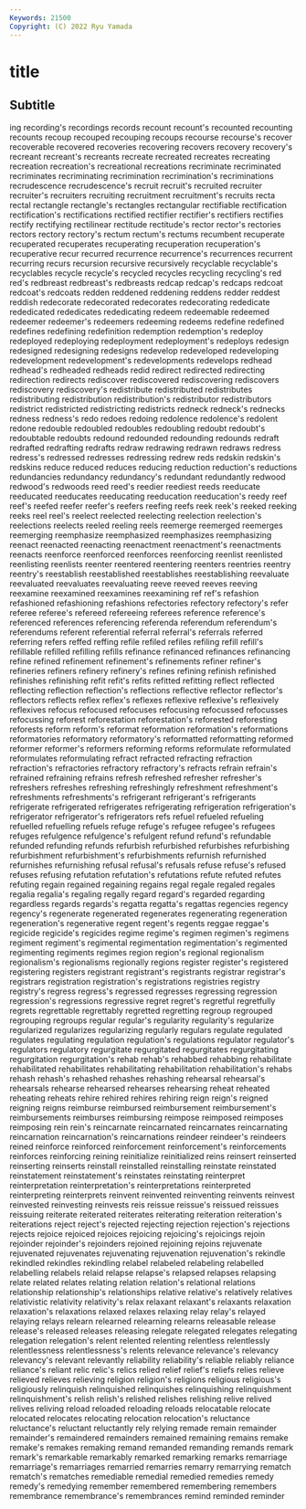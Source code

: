 ```yaml
---
Keywords: 21500
Copyright: (C) 2022 Ryu Yamada
---
```



# title

## Subtitle
ing recording's recordings records recount recount's recounted recounting
recounts recoup recouped recouping recoups recourse recourse's recover recoverable recovered
recoveries recovering recovers recovery recovery's recreant recreant's recreants recreate recreated
recreates recreating recreation recreation's recreational recreations recriminate recriminated recriminates recriminating
recrimination recrimination's recriminations recrudescence recrudescence's recruit recruit's recruited recruiter recruiter's
recruiters recruiting recruitment recruitment's recruits recta rectal rectangle rectangle's rectangles
rectangular rectifiable rectification rectification's rectifications rectified rectifier rectifier's rectifiers rectifies
rectify rectifying rectilinear rectitude rectitude's rector rector's rectories rectors rectory
rectory's rectum rectum's rectums recumbent recuperate recuperated recuperates recuperating recuperation
recuperation's recuperative recur recurred recurrence recurrence's recurrences recurrent recurring recurs
recursion recursive recursively recyclable recyclable's recyclables recycle recycle's recycled recycles
recycling recycling's red red's redbreast redbreast's redbreasts redcap redcap's redcaps
redcoat redcoat's redcoats redden reddened reddening reddens redder reddest reddish
redecorate redecorated redecorates redecorating rededicate rededicated rededicates rededicating redeem redeemable
redeemed redeemer redeemer's redeemers redeeming redeems redefine redefined redefines redefining
redefinition redemption redemption's redeploy redeployed redeploying redeployment redeployment's redeploys redesign
redesigned redesigning redesigns redevelop redeveloped redeveloping redevelopment redevelopment's redevelopments redevelops
redhead redhead's redheaded redheads redid redirect redirected redirecting redirection redirects
rediscover rediscovered rediscovering rediscovers rediscovery rediscovery's redistribute redistributed redistributes redistributing
redistribution redistribution's redistributor redistributors redistrict redistricted redistricting redistricts redneck redneck's
rednecks redness redness's redo redoes redoing redolence redolence's redolent redone
redouble redoubled redoubles redoubling redoubt redoubt's redoubtable redoubts redound redounded
redounding redounds redraft redrafted redrafting redrafts redraw redrawing redrawn redraws
redress redress's redressed redresses redressing redrew reds redskin redskin's redskins
reduce reduced reduces reducing reduction reduction's reductions redundancies redundancy redundancy's
redundant redundantly redwood redwood's redwoods reed reed's reedier reediest reeds
reeducate reeducated reeducates reeducating reeducation reeducation's reedy reef reef's reefed
reefer reefer's reefers reefing reefs reek reek's reeked reeking reeks
reel reel's reelect reelected reelecting reelection reelection's reelections reelects reeled
reeling reels reemerge reemerged reemerges reemerging reemphasize reemphasized reemphasizes reemphasizing
reenact reenacted reenacting reenactment reenactment's reenactments reenacts reenforce reenforced reenforces
reenforcing reenlist reenlisted reenlisting reenlists reenter reentered reentering reenters reentries
reentry reentry's reestablish reestablished reestablishes reestablishing reevaluate reevaluated reevaluates reevaluating
reeve reeved reeves reeving reexamine reexamined reexamines reexamining ref ref's
refashion refashioned refashioning refashions refectories refectory refectory's refer referee referee's
refereed refereeing referees reference reference's referenced references referencing referenda referendum
referendum's referendums referent referential referral referral's referrals referred referring refers
reffed reffing refile refiled refiles refiling refill refill's refillable refilled
refilling refills refinance refinanced refinances refinancing refine refined refinement refinement's
refinements refiner refiner's refineries refiners refinery refinery's refines refining refinish
refinished refinishes refinishing refit refit's refits refitted refitting reflect reflected
reflecting reflection reflection's reflections reflective reflector reflector's reflectors reflects reflex
reflex's reflexes reflexive reflexive's reflexively reflexives refocus refocused refocuses refocusing
refocussed refocusses refocussing reforest reforestation reforestation's reforested reforesting reforests reform
reform's reformat reformation reformation's reformations reformatories reformatory reformatory's reformatted reformatting
reformed reformer reformer's reformers reforming reforms reformulate reformulated reformulates reformulating
refract refracted refracting refraction refraction's refractories refractory refractory's refracts refrain
refrain's refrained refraining refrains refresh refreshed refresher refresher's refreshers refreshes
refreshing refreshingly refreshment refreshment's refreshments refreshments's refrigerant refrigerant's refrigerants refrigerate
refrigerated refrigerates refrigerating refrigeration refrigeration's refrigerator refrigerator's refrigerators refs refuel
refueled refueling refuelled refuelling refuels refuge refuge's refugee refugee's refugees
refuges refulgence refulgence's refulgent refund refund's refundable refunded refunding refunds
refurbish refurbished refurbishes refurbishing refurbishment refurbishment's refurbishments refurnish refurnished refurnishes
refurnishing refusal refusal's refusals refuse refuse's refused refuses refusing refutation
refutation's refutations refute refuted refutes refuting regain regained regaining regains
regal regale regaled regales regalia regalia's regaling regally regard regard's
regarded regarding regardless regards regards's regatta regatta's regattas regencies regency
regency's regenerate regenerated regenerates regenerating regeneration regeneration's regenerative regent regent's
regents reggae reggae's regicide regicide's regicides regime regime's regimen regimen's
regimens regiment regiment's regimental regimentation regimentation's regimented regimenting regiments regimes
region region's regional regionalism regionalism's regionalisms regionally regions register register's
registered registering registers registrant registrant's registrants registrar registrar's registrars registration
registration's registrations registries registry registry's regress regress's regressed regresses regressing
regression regression's regressions regressive regret regret's regretful regretfully regrets regrettable
regrettably regretted regretting regroup regrouped regrouping regroups regular regular's regularity
regularity's regularize regularized regularizes regularizing regularly regulars regulate regulated regulates
regulating regulation regulation's regulations regulator regulator's regulators regulatory regurgitate regurgitated
regurgitates regurgitating regurgitation regurgitation's rehab rehab's rehabbed rehabbing rehabilitate rehabilitated
rehabilitates rehabilitating rehabilitation rehabilitation's rehabs rehash rehash's rehashed rehashes rehashing
rehearsal rehearsal's rehearsals rehearse rehearsed rehearses rehearsing reheat reheated reheating
reheats rehire rehired rehires rehiring reign reign's reigned reigning reigns
reimburse reimbursed reimbursement reimbursement's reimbursements reimburses reimbursing reimpose reimposed reimposes
reimposing rein rein's reincarnate reincarnated reincarnates reincarnating reincarnation reincarnation's reincarnations
reindeer reindeer's reindeers reined reinforce reinforced reinforcement reinforcement's reinforcements reinforces
reinforcing reining reinitialize reinitialized reins reinsert reinserted reinserting reinserts reinstall
reinstalled reinstalling reinstate reinstated reinstatement reinstatement's reinstates reinstating reinterpret reinterpretation
reinterpretation's reinterpretations reinterpreted reinterpreting reinterprets reinvent reinvented reinventing reinvents reinvest
reinvested reinvesting reinvests reis reissue reissue's reissued reissues reissuing reiterate
reiterated reiterates reiterating reiteration reiteration's reiterations reject reject's rejected rejecting
rejection rejection's rejections rejects rejoice rejoiced rejoices rejoicing rejoicing's rejoicings
rejoin rejoinder rejoinder's rejoinders rejoined rejoining rejoins rejuvenate rejuvenated rejuvenates
rejuvenating rejuvenation rejuvenation's rekindle rekindled rekindles rekindling relabel relabeled relabeling
relabelled relabelling relabels relaid relapse relapse's relapsed relapses relapsing relate
related relates relating relation relation's relational relations relationship relationship's relationships
relative relative's relatively relatives relativistic relativity relativity's relax relaxant relaxant's
relaxants relaxation relaxation's relaxations relaxed relaxes relaxing relay relay's relayed
relaying relays relearn relearned relearning relearns releasable release release's released
releases releasing relegate relegated relegates relegating relegation relegation's relent relented
relenting relentless relentlessly relentlessness relentlessness's relents relevance relevance's relevancy relevancy's
relevant relevantly reliability reliability's reliable reliably reliance reliance's reliant relic
relic's relics relied relief relief's reliefs relies relieve relieved relieves
relieving religion religion's religions religious religious's religiously relinquish relinquished relinquishes
relinquishing relinquishment relinquishment's relish relish's relished relishes relishing relive relived
relives reliving reload reloaded reloading reloads relocatable relocate relocated relocates
relocating relocation relocation's reluctance reluctance's reluctant reluctantly rely relying remade
remain remainder remainder's remaindered remainders remained remaining remains remake remake's
remakes remaking remand remanded remanding remands remark remark's remarkable remarkably
remarked remarking remarks remarriage remarriage's remarriages remarried remarries remarry remarrying
rematch rematch's rematches remediable remedial remedied remedies remedy remedy's remedying
remember remembered remembering remembers remembrance remembrance's remembrances remind reminded reminder
